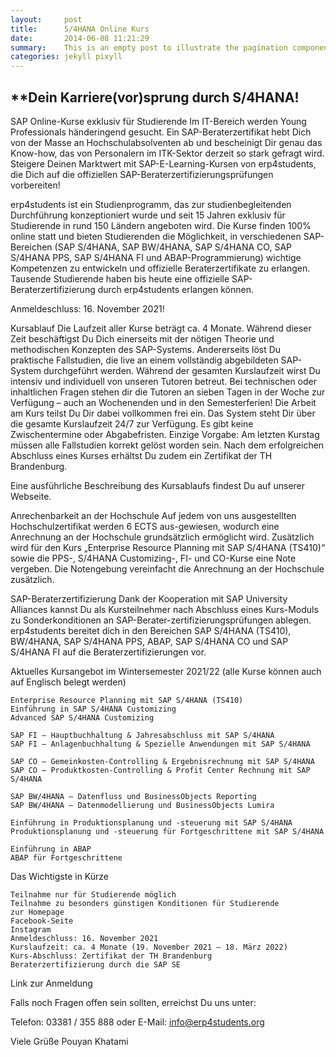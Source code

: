 ```yaml
---
layout:     post
title:      S/4HANA Online Kurs
date:       2014-06-08 11:21:29
summary:    This is an empty post to illustrate the pagination component with Pixyll.
categories: jekyll pixyll
---
```


**Dein Karriere(vor)sprung durch S/4HANA! 
-
SAP Online-Kurse exklusiv für Studierende
Im IT-Bereich werden Young Professionals händeringend gesucht. Ein SAP-Beraterzertifikat hebt Dich von der Masse an Hochschulabsolventen ab und bescheinigt Dir genau das Know-how, das von Personalern im ITK-Sektor derzeit so stark gefragt wird. Steigere Deinen Marktwert mit SAP-E-Learning-Kursen von erp4students, die Dich auf die offiziellen SAP-Beraterzertifizierungsprüfungen vorbereiten!

erp4students ist ein Studienprogramm, das zur studienbegleitenden Durchführung konzeptioniert wurde und seit 15 Jahren exklusiv für Studierende in rund 150 Ländern angeboten wird. Die Kurse finden 100% online statt und bieten Studierenden die Möglichkeit, in verschiedenen SAP-Bereichen (SAP S/4HANA, SAP BW/4HANA, SAP S/4HANA CO, SAP S/4HANA PPS, SAP S/4HANA FI und ABAP-Programmierung) wichtige Kompetenzen zu entwickeln und offizielle Beraterzertifikate zu erlangen.
Tausende Studierende haben bis heute eine offizielle SAP-Beraterzertifizierung durch erp4students erlangen können.




Anmeldeschluss: 16. November 2021!

Kursablauf
Die Laufzeit aller Kurse beträgt ca. 4 Monate. Während dieser Zeit beschäftigst Du Dich einerseits mit der nötigen Theorie und methodischen Konzepten des SAP-Systems. Andererseits löst Du praktische Fallstudien, die live an einem vollständig abgebildeten SAP-System durchgeführt werden. 
Während der gesamten Kurslaufzeit wirst Du intensiv und individuell von unseren Tutoren betreut. Bei technischen oder inhaltlichen Fragen stehen dir die Tutoren an sieben Tagen in der Woche zur Verfügung – auch an Wochenenden und in den Semesterferien!
Die Arbeit am Kurs teilst Du Dir dabei vollkommen frei ein. Das System steht Dir über die gesamte Kurslaufzeit 24/7 zur Verfügung. Es gibt keine Zwischentermine oder Abgabefristen. Einzige Vorgabe: Am letzten Kurstag müssen alle Fallstudien korrekt gelöst worden sein. Nach dem erfolgreichen Abschluss eines Kurses erhältst Du zudem ein Zertifikat der TH Brandenburg.

Eine ausführliche Beschreibung des Kursablaufs findest Du auf unserer Webseite.

Anrechenbarkeit an der Hochschule
Auf jedem von uns ausgestellten Hochschulzertifikat werden 6 ECTS aus-gewiesen, wodurch eine Anrechnung an der Hochschule grundsätzlich ermöglicht wird. Zusätzlich wird für den Kurs „Enterprise Resource Planning mit SAP S/4HANA (TS410)“ sowie die PPS-, S/4HANA Customizing-, FI- und CO-Kurse eine Note vergeben. Die Notengebung vereinfacht die Anrechnung an der Hochschule zusätzlich.

	

SAP-Beraterzertifizierung
Dank der Kooperation mit SAP University Alliances kannst Du als Kursteilnehmer nach Abschluss eines Kurs-Moduls zu Sonderkonditionen an SAP-Berater-zertifizierungsprüfungen ablegen.
erp4students bereitet dich in den Bereichen SAP S/4HANA (TS410), BW/4HANA, SAP S/4HANA PPS, ABAP, SAP S/4HANA CO und SAP S/4HANA FI auf die Beraterzertifizierungen vor.

Aktuelles Kursangebot im Wintersemester 2021/22
(alle Kurse können auch auf Englisch belegt werden)

    Enterprise Resource Planning mit SAP S/4HANA (TS410)
    Einführung in SAP S/4HANA Customizing
    Advanced SAP S/4HANA Customizing

    SAP FI – Hauptbuchhaltung & Jahresabschluss mit SAP S/4HANA
    SAP FI – Anlagenbuchhaltung & Spezielle Anwendungen mit SAP S/4HANA

    SAP CO – Gemeinkosten-Controlling & Ergebnisrechnung mit SAP S/4HANA
    SAP CO – Produktkosten-Controlling & Profit Center Rechnung mit SAP S/4HANA

    SAP BW/4HANA – Datenfluss und BusinessObjects Reporting
    SAP BW/4HANA – Datenmodellierung und BusinessObjects Lumira

    Einführung in Produktionsplanung und -steuerung mit SAP S/4HANA
    Produktionsplanung und -steuerung für Fortgeschrittene mit SAP S/4HANA

    Einführung in ABAP
    ABAP für Fortgeschrittene

Das Wichtigste in Kürze

    Teilnahme nur für Studierende möglich
    Teilnahme zu besonders günstigen Konditionen für Studierende
    zur Homepage  
    Facebook-Seite
    Instagram
    Anmeldeschluss: 16. November 2021
    Kurslaufzeit: ca. 4 Monate (19. November 2021 – 18. März 2022)
    Kurs-Abschluss: Zertifikat der TH Brandenburg
    Beraterzertifizierung durch die SAP SE

Link zur Anmeldung

Falls noch Fragen offen sein sollten, erreichst Du uns unter:

Telefon: 03381 / 355 888 oder
E-Mail: info@erp4students.org    

Viele Grüße
Pouyan Khatami
